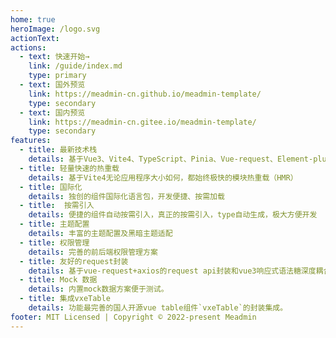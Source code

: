 ```yaml
---
home: true
heroImage: /logo.svg
actionText: 
actions:
  - text: 快速开始→
    link: /guide/index.md
    type: primary
  - text: 国外预览
    link: https://meadmin-cn.github.io/meadmin-template/
    type: secondary
  - text: 国内预览
    link: https://meadmin-cn.gitee.io/meadmin-template/
    type: secondary
features:
  - title: 最新技术栈
    details: 基于Vue3、Vite4、TypeScript、Pinia、Vue-request、Element-plus等最新技术栈开发
  - title: 轻量快速的热重载
    details: 基于Vite4无论应用程序大小如何，都始终极快的模块热重载（HMR）
  - title: 国际化
    details: 独创的组件国际化语言包，开发便捷、按需加载
  - title:  按需引入
    details: 便捷的组件自动按需引入，真正的按需引入，type自动生成，极大方便开发
  - title: 主题配置
    details: 丰富的主题配置及黑暗主题适配
  - title: 权限管理
    details: 完善的前后端权限管理方案
  - title: 友好的request封装 
    details: 基于vue-request+axios的request api封装和vue3响应式语法糖深度耦合。
  - title: Mock 数据
    details: 内置mock数据方案便于测试。
  - title: 集成vxeTable
    details: 功能最完善的国人开源vue table组件`vxeTable`的封装集成。
footer: MIT Licensed | Copyright © 2022-present Meadmin
---
```

